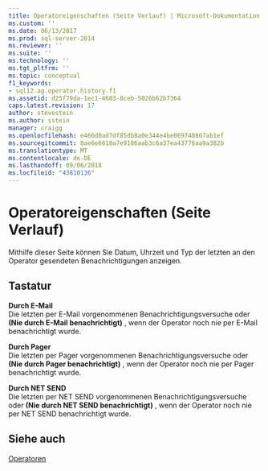 ```yaml
---
title: Operatoreigenschaften (Seite Verlauf) | Microsoft-Dokumentation
ms.custom: ''
ms.date: 06/13/2017
ms.prod: sql-server-2014
ms.reviewer: ''
ms.suite: ''
ms.technology: ''
ms.tgt_pltfrm: ''
ms.topic: conceptual
f1_keywords:
- sql12.ag.operator.history.f1
ms.assetid: d25f79da-1ec1-4683-8ceb-5026b62b7364
caps.latest.revision: 17
author: stevestein
ms.author: sstein
manager: craigg
ms.openlocfilehash: e466d0ad7df85db8a0e344e4be069740867ab1ef
ms.sourcegitcommit: 8ae6e6618a7e9186aab3c6a37ea43776aa9a382b
ms.translationtype: MT
ms.contentlocale: de-DE
ms.lasthandoff: 09/06/2018
ms.locfileid: "43810136"
---
```

# <a name="operator-properties-history-page"></a>Operatoreigenschaften (Seite Verlauf)
  Mithilfe dieser Seite können Sie Datum, Uhrzeit und Typ der letzten an den Operator gesendeten Benachrichtigungen anzeigen.  
  
## <a name="options"></a>Tastatur  
 **Durch E-Mail**  
 Die letzten per E-Mail vorgenommenen Benachrichtigungsversuche oder **(Nie durch E-Mail benachrichtigt)** , wenn der Operator noch nie per E-Mail benachrichtigt wurde.  
  
 **Durch Pager**  
 Die letzten per Pager vorgenommenen Benachrichtigungsversuche oder **(Nie durch Pager benachrichtigt)** , wenn der Operator noch nie per Pager benachrichtigt wurde.  
  
 **Durch NET SEND**  
 Die letzten per NET SEND vorgenommenen Benachrichtigungsversuche oder **(Nie durch NET SEND benachrichtigt)** , wenn der Operator noch nie per NET SEND benachrichtigt wurde.  
  
## <a name="see-also"></a>Siehe auch  
 [Operatoren](operators.md)  
  
  
